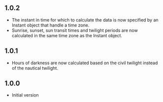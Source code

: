 ## 1.0.2

- The instant in time for which to calculate the data is now specified by an Instant object that handle a time zone.
- Sunrise, sunset, sun transit times and twilight periods are now calculated in the same time zone as the Instant object.

## 1.0.1

- Hours of darkness are now calculated based on the civil twilight instead of the nautical twilight.

## 1.0.0

- Initial version
